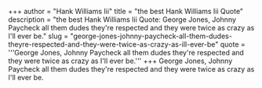+++
author = "Hank Williams Iii"
title = "the best Hank Williams Iii Quote"
description = "the best Hank Williams Iii Quote: George Jones, Johnny Paycheck all them dudes they're respected and they were twice as crazy as I'll ever be."
slug = "george-jones-johnny-paycheck-all-them-dudes-theyre-respected-and-they-were-twice-as-crazy-as-ill-ever-be"
quote = '''George Jones, Johnny Paycheck all them dudes they're respected and they were twice as crazy as I'll ever be.'''
+++
George Jones, Johnny Paycheck all them dudes they're respected and they were twice as crazy as I'll ever be.
